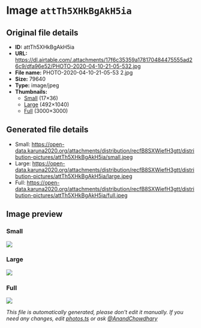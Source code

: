 # Image `attTh5XHkBgAkH5ia`

## Original file details

- **ID:** attTh5XHkBgAkH5ia
- **URL:** https://dl.airtable.com/.attachments/17f6c35359a178170484475555ad26c9/dfa96e52/PHOTO-2020-04-10-21-05-532.jpg
- **File name:** PHOTO-2020-04-10-21-05-53 2.jpg
- **Size:** 79640
- **Type:** image/jpeg
- **Thumbnails:**
  - [Small](https://dl.airtable.com/.attachmentThumbnails/2ea93b2c9658889a88796029720f90da/abfeb0f3) (17×36)
  - [Large](https://dl.airtable.com/.attachmentThumbnails/e9c146a613c16d19f7c5d538918403e3/763dbd3e) (492×1040)
  - [Full](https://dl.airtable.com/.attachmentThumbnails/10e8cfb9406c4e3312ffb8ff4d04ed28/8baadf7d) (3000×3000)

## Generated file details

- Small: https://open-data.karuna2020.org/attachments/distribution/recfB8SXWiefH3gtt/distribution-pictures/attTh5XHkBgAkH5ia/small.jpeg
- Large: https://open-data.karuna2020.org/attachments/distribution/recfB8SXWiefH3gtt/distribution-pictures/attTh5XHkBgAkH5ia/large.jpeg
- Full: https://open-data.karuna2020.org/attachments/distribution/recfB8SXWiefH3gtt/distribution-pictures/attTh5XHkBgAkH5ia/full.jpeg

## Image preview

### Small

![](https://open-data.karuna2020.org/attachments/distribution/recfB8SXWiefH3gtt/distribution-pictures/attTh5XHkBgAkH5ia/small.jpeg)

### Large

![](https://open-data.karuna2020.org/attachments/distribution/recfB8SXWiefH3gtt/distribution-pictures/attTh5XHkBgAkH5ia/large.jpeg)

### Full

![](https://open-data.karuna2020.org/attachments/distribution/recfB8SXWiefH3gtt/distribution-pictures/attTh5XHkBgAkH5ia/full.jpeg)

_This file is automatically generated, please don't edit it manually. If you need any changes, edit [photos.ts](/photos.ts) or ask [@AnandChowdhary](https://github.com/AnandChowdhary)_

